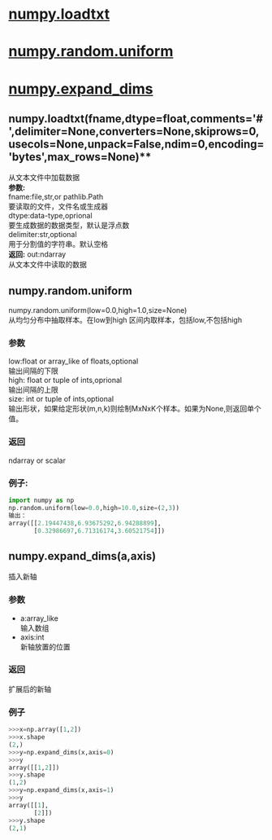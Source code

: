 # [numpy.loadtxt](#numpy.loadtxt)  
# [numpy.random.uniform](#numpy.random.uniform)
# [numpy.expand_dims](#numpy.expand_dims)
<div id="numpy.loadtxt"></div>

## numpy.loadtxt(fname,dtype=float,comments='#',delimiter=None,converters=None,skiprows=0,usecols=None,unpack=False,ndim=0,encoding='bytes',max_rows=None)**  

从文本文件中加载数据  
**参数:**  
fname:file,str,or pathlib.Path  
      要读取的文件，文件名或生成器  
dtype:data-type,oprional  
      要生成数据的数据类型，默认是浮点数  
delimiter:str,optional  
          用于分割值的字符串。默认空格  
**返回:** out:ndarray    
    从文本文件中读取的数据

<div id="numpy.random.uniform"></div>

## numpy.random.uniform
numpy.random.uniform(low=0.0,high=1.0,size=None)<br>
从均匀分布中抽取样本。在low到high 区间内取样本，包括low,不包括high<br>
### 参数
low:float or array_like of floats,optional<br>
    输出间隔的下限<br>
high: float or tuple of ints,oprional<br>
      输出间隔的上限<br>
size: int or tuple of ints,optional<br>
      输出形状，如果给定形状(m,n,k)则绘制MxNxK个样本。如果为None,则返回单个值。<br>
### 返回
ndarray or scalar<br>
### 例子:
```python
import numpy as np
np.random.uniform(low=0.0,high=10.0,size=(2,3))
输出：
array([[2.19447438,6.93675292,6.94288899],
       [0.32986697,6.71316174,3.60521754]])
```

<div id="numpy.expand_dims"></div>

## numpy.expand_dims(a,axis)
插入新轴
### 参数
* a:array_like<br>
输入数组
* axis:int<br>
新轴放置的位置
### 返回
扩展后的新轴
### 例子
```python
>>>x=np.array([1,2])
>>>x.shape
(2,)
>>>y=np.expand_dims(x,axis=0)
>>>y
array([[1,2]])
>>>y.shape
(1,2)
>>>y=np.expand_dims(x,axis=1)
>>>y
array([[1],
       [2]])
>>>y.shape
(2,1)
```
